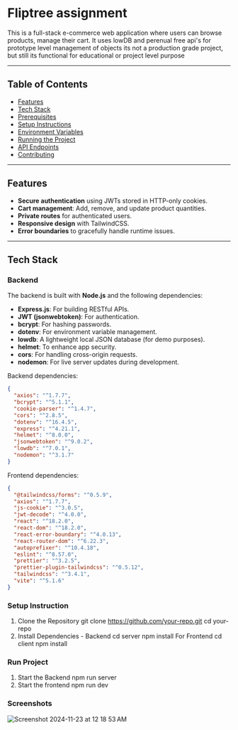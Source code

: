 # Fliptree assignment

This is a full-stack e-commerce web application where users can browse products, manage their cart. It uses lowDB and perenual free api's for prototype level management of objects its not a production grade project, but still its functional for educational or project level purpose

---

## Table of Contents

- [Features](#features)
- [Tech Stack](#tech-stack)
- [Prerequisites](#prerequisites)
- [Setup Instructions](#setup-instructions)
- [Environment Variables](#environment-variables)
- [Running the Project](#running-the-project)
- [API Endpoints](#api-endpoints)
- [Contributing](#contributing)

---

## Features

- **Secure authentication** using JWTs stored in HTTP-only cookies.
- **Cart management**: Add, remove, and update product quantities.
- **Private routes** for authenticated users.
- **Responsive design** with TailwindCSS.
- **Error boundaries** to gracefully handle runtime issues.

---

## Tech Stack

### Backend
The backend is built with **Node.js** and the following dependencies:
- **Express.js**: For building RESTful APIs.
- **JWT (jsonwebtoken)**: For authentication.
- **bcrypt**: For hashing passwords.
- **dotenv**: For environment variable management.
- **lowdb**: A lightweight local JSON database (for demo purposes).
- **helmet**: To enhance app security.
- **cors**: For handling cross-origin requests.
- **nodemon**: For live server updates during development.

Backend dependencies:
```json
{
  "axios": "^1.7.7",
  "bcrypt": "^5.1.1",
  "cookie-parser": "^1.4.7",
  "cors": "^2.8.5",
  "dotenv": "^16.4.5",
  "express": "^4.21.1",
  "helmet": "^8.0.0",
  "jsonwebtoken": "^9.0.2",
  "lowdb": "^7.0.1",
  "nodemon": "^3.1.7"
}
```

Frontend dependencies:
```json
{
  "@tailwindcss/forms": "^0.5.9",
  "axios": "^1.7.7",
  "js-cookie": "^3.0.5",
  "jwt-decode": "^4.0.0",
  "react": "^18.2.0",
  "react-dom": "^18.2.0",
  "react-error-boundary": "^4.0.13",
  "react-router-dom": "^6.22.3",
  "autoprefixer": "^10.4.18",
  "eslint": "^8.57.0",
  "prettier": "^3.2.5",
  "prettier-plugin-tailwindcss": "^0.5.12",
  "tailwindcss": "^3.4.1",
  "vite": "^5.1.6"
}
```


### Setup Instruction
1. Clone the Repository
git clone https://github.com/your-repo.git
cd your-repo
2.  Install Dependencies - Backend
cd server
npm install
  For Frontend
cd client
npm install

### Run Project
1. Start the Backend
npm run server
2. Start the frontend
npm run dev


### Screenshots
![Screenshot 2024-11-23 at 12 18 53 AM](https://github.com/user-attachments/assets/14bc3c06-1a62-4563-a694-1c6823ec3be0)
